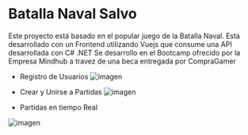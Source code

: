 # Batalla Naval Salvo

Este proyecto está basado en el popular juego de la Batalla Naval. Está desarrollado con un Frontend utilizando Vuejs que consume una API desarrollada con C# .NET
Se desarrollo en el Bootcamp ofrecido por la Empresa Mindhub a travez de una beca entregada por CompraGamer

- Registro de Usuarios
![imagen](https://user-images.githubusercontent.com/71596475/152551989-98da2ee4-e84a-4f90-a2de-8503e0579e87.png)

- Crear y Unirse a Partidas
![imagen](https://user-images.githubusercontent.com/71596475/152551613-46493b72-4354-45e4-8cfc-af73aee5d12a.png)

- Partidas en tiempo Real

![imagen](https://user-images.githubusercontent.com/71596475/152562213-eb44ddf4-7fd3-4ee5-8976-d48950c0e337.png)
